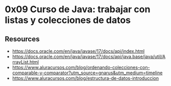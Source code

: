 # 0x09 Curso de Java: trabajar con listas y colecciones de datos
## Resources
- https://docs.oracle.com/en/java/javase/17/docs/api/index.html
- https://docs.oracle.com/en/java/javase/17/docs/api/java.base/java/util/ArrayList.html
- https://www.aluracursos.com/blog/ordenando-colecciones-con-comparable-y-comparator?utm_source=gnarus&utm_medium=timeline
- https://www.aluracursos.com/blog/estructura-de-datos-introduccion
